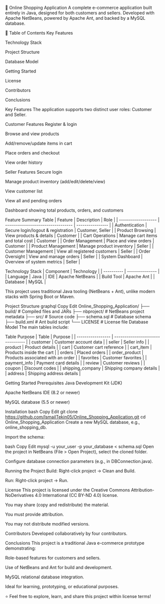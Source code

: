 🛒 Online Shopping Application
A complete e-commerce application built entirely in Java, designed for both customers and sellers. Developed with Apache NetBeans, powered by Apache Ant, and backed by a MySQL database.

📌 Table of Contents
Key Features

Technology Stack

Project Structure

Database Model

Getting Started

License

Contributors

Conclusions

Key Features
The application supports two distinct user roles: Customer and Seller.

Customer Features
Register & login

Browse and view products

Add/remove/update items in cart

Place orders and checkout

View order history

Seller Features
Secure login

Manage product inventory (add/edit/delete/view)

View customer list

View all and pending orders

Dashboard showing total products, orders, and customers

Feature Summary Table
| Feature             | Description                        | Role             |
| ------------------- | ---------------------------------- | ---------------- |
| Authentication      | Secure login/logout & registration | Customer, Seller |
| Product Browsing    | View products & details            | Customer         |
| Cart Operations     | Manage cart items and total cost   | Customer         |
| Order Management    | Place and view orders              | Customer         |
| Product Management  | Manage product inventory           | Seller           |
| Customer Management | View all registered customers      | Seller           |
| Order Oversight     | View and manage orders             | Seller           |
| System Dashboard    | Overview of system metrics         | Seller           |


Technology Stack
| Component  | Technology      |
| ---------- | --------------- |
| Language   | Java            |
| IDE        | Apache NetBeans |
| Build Tool | Apache Ant      |
| Database   | MySQL           |


This project uses traditional Java tooling (NetBeans + Ant), unlike modern stacks with Spring Boot or Maven.

Project Structure
graphql
Copy
Edit
Online_Shopping_Application/
├── build/          # Compiled files and JARs
├── nbproject/      # NetBeans project metadata
├── src/            # Source code
├── schema.sql      # Database schema
├── build.xml       # Ant build script
└── LICENSE         # License file
Database Model
The main tables include:

Table	Purpose
| Table             | Purpose                           |
| ----------------- | --------------------------------- |
| customer          | Customer account data             |
| seller            | Seller info                       |
| product           | Product details                   |
| cart              | Customer cart reference           |
| cart\_item        | Products inside the cart          |
| orders            | Placed orders                     |
| order\_product    | Products associated with an order |
| favorites         | Customer favorites                |
| payment\_info     | Payment card details              |
| review            | Customer reviews                  |
| coupon            | Discount codes                    |
| shipping\_company | Shipping company details          |
| address           | Shipping address details          |


Getting Started
Prerequisites
Java Development Kit (JDK)

Apache NetBeans IDE (8.2 or newer)

MySQL database (5.5 or newer)

Installation
bash
Copy
Edit
git clone https://github.com/IsmailTekin05/Online_Shopping_Application.git
cd Online_Shopping_Application
Create a new MySQL database, e.g., online_shopping_db.

Import the schema:

bash
Copy
Edit
mysql -u your_user -p your_database < schema.sql
Open the project in NetBeans (File > Open Project), select the cloned folder.

Configure database connection parameters (e.g., in DBConnection.java).

Running the Project
Build: Right-click project → Clean and Build.

Run: Right-click project → Run.

License
This project is licensed under the Creative Commons Attribution-NoDerivatives 4.0 International (CC BY-ND 4.0) license.

You may share (copy and redistribute) the material.

You must provide attribution.

You may not distribute modified versions.

Contributors
Developed collaboratively by four contributors.

Conclusions
This project is a traditional Java e-commerce prototype demonstrating:

Role-based features for customers and sellers.

Use of NetBeans and Ant for build and development.

MySQL relational database integration.

Ideal for learning, prototyping, or educational purposes.

⭐ Feel free to explore, learn, and share this project within license terms!
